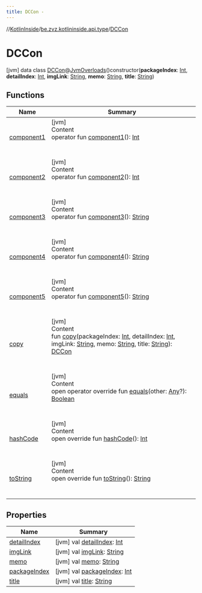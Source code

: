 ```yaml
---
title: DCCon -
---
```

//[KotlinInside](../../index.md)/[be.zvz.kotlininside.api.type](../index.md)/[DCCon](index.md)



# DCCon  
 [jvm] data class [DCCon](index.md)@[JvmOverloads](https://kotlinlang.org/api/latest/jvm/stdlib/kotlin.jvm/-jvm-overloads/index.html)()constructor(**packageIndex**: [Int](https://kotlinlang.org/api/latest/jvm/stdlib/kotlin/-int/index.html), **detailIndex**: [Int](https://kotlinlang.org/api/latest/jvm/stdlib/kotlin/-int/index.html), **imgLink**: [String](https://kotlinlang.org/api/latest/jvm/stdlib/kotlin/-string/index.html), **memo**: [String](https://kotlinlang.org/api/latest/jvm/stdlib/kotlin/-string/index.html), **title**: [String](https://kotlinlang.org/api/latest/jvm/stdlib/kotlin/-string/index.html))   


## Functions  
  
|  Name|  Summary| 
|---|---|
| [component1](component1.md)| [jvm]  <br>Content  <br>operator fun [component1](component1.md)(): [Int](https://kotlinlang.org/api/latest/jvm/stdlib/kotlin/-int/index.html)  <br><br><br>
| [component2](component2.md)| [jvm]  <br>Content  <br>operator fun [component2](component2.md)(): [Int](https://kotlinlang.org/api/latest/jvm/stdlib/kotlin/-int/index.html)  <br><br><br>
| [component3](component3.md)| [jvm]  <br>Content  <br>operator fun [component3](component3.md)(): [String](https://kotlinlang.org/api/latest/jvm/stdlib/kotlin/-string/index.html)  <br><br><br>
| [component4](component4.md)| [jvm]  <br>Content  <br>operator fun [component4](component4.md)(): [String](https://kotlinlang.org/api/latest/jvm/stdlib/kotlin/-string/index.html)  <br><br><br>
| [component5](component5.md)| [jvm]  <br>Content  <br>operator fun [component5](component5.md)(): [String](https://kotlinlang.org/api/latest/jvm/stdlib/kotlin/-string/index.html)  <br><br><br>
| [copy](copy.md)| [jvm]  <br>Content  <br>fun [copy](copy.md)(packageIndex: [Int](https://kotlinlang.org/api/latest/jvm/stdlib/kotlin/-int/index.html), detailIndex: [Int](https://kotlinlang.org/api/latest/jvm/stdlib/kotlin/-int/index.html), imgLink: [String](https://kotlinlang.org/api/latest/jvm/stdlib/kotlin/-string/index.html), memo: [String](https://kotlinlang.org/api/latest/jvm/stdlib/kotlin/-string/index.html), title: [String](https://kotlinlang.org/api/latest/jvm/stdlib/kotlin/-string/index.html)): [DCCon](index.md)  <br><br><br>
| [equals](https://kotlinlang.org/api/latest/jvm/stdlib/kotlin/-any/equals.html)| [jvm]  <br>Content  <br>open operator override fun [equals](https://kotlinlang.org/api/latest/jvm/stdlib/kotlin/-any/equals.html)(other: [Any](https://kotlinlang.org/api/latest/jvm/stdlib/kotlin/-any/index.html)?): [Boolean](https://kotlinlang.org/api/latest/jvm/stdlib/kotlin/-boolean/index.html)  <br><br><br>
| [hashCode](https://kotlinlang.org/api/latest/jvm/stdlib/kotlin/-any/hash-code.html)| [jvm]  <br>Content  <br>open override fun [hashCode](https://kotlinlang.org/api/latest/jvm/stdlib/kotlin/-any/hash-code.html)(): [Int](https://kotlinlang.org/api/latest/jvm/stdlib/kotlin/-int/index.html)  <br><br><br>
| [toString](https://kotlinlang.org/api/latest/jvm/stdlib/kotlin/-any/to-string.html)| [jvm]  <br>Content  <br>open override fun [toString](https://kotlinlang.org/api/latest/jvm/stdlib/kotlin/-any/to-string.html)(): [String](https://kotlinlang.org/api/latest/jvm/stdlib/kotlin/-string/index.html)  <br><br><br>


## Properties  
  
|  Name|  Summary| 
|---|---|
| [detailIndex](index.md#be.zvz.kotlininside.api.type/DCCon/detailIndex/#/PointingToDeclaration/)|  [jvm] val [detailIndex](index.md#be.zvz.kotlininside.api.type/DCCon/detailIndex/#/PointingToDeclaration/): [Int](https://kotlinlang.org/api/latest/jvm/stdlib/kotlin/-int/index.html)   <br>
| [imgLink](index.md#be.zvz.kotlininside.api.type/DCCon/imgLink/#/PointingToDeclaration/)|  [jvm] val [imgLink](index.md#be.zvz.kotlininside.api.type/DCCon/imgLink/#/PointingToDeclaration/): [String](https://kotlinlang.org/api/latest/jvm/stdlib/kotlin/-string/index.html)   <br>
| [memo](index.md#be.zvz.kotlininside.api.type/DCCon/memo/#/PointingToDeclaration/)|  [jvm] val [memo](index.md#be.zvz.kotlininside.api.type/DCCon/memo/#/PointingToDeclaration/): [String](https://kotlinlang.org/api/latest/jvm/stdlib/kotlin/-string/index.html)   <br>
| [packageIndex](index.md#be.zvz.kotlininside.api.type/DCCon/packageIndex/#/PointingToDeclaration/)|  [jvm] val [packageIndex](index.md#be.zvz.kotlininside.api.type/DCCon/packageIndex/#/PointingToDeclaration/): [Int](https://kotlinlang.org/api/latest/jvm/stdlib/kotlin/-int/index.html)   <br>
| [title](index.md#be.zvz.kotlininside.api.type/DCCon/title/#/PointingToDeclaration/)|  [jvm] val [title](index.md#be.zvz.kotlininside.api.type/DCCon/title/#/PointingToDeclaration/): [String](https://kotlinlang.org/api/latest/jvm/stdlib/kotlin/-string/index.html)   <br>

